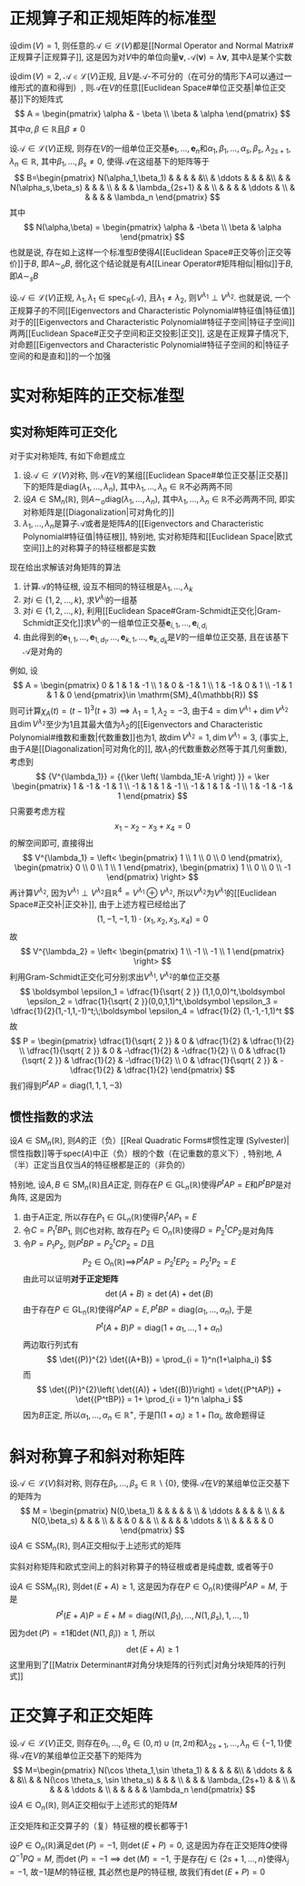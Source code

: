 # 正规算子和正规矩阵的标准型
设$\dim (V) = 1$, 则任意的$\mathcal A\in \mathcal{L}(V)$都是[[Normal Operator and Normal Matrix#正规算子|正规算子]], 这是因为对$V$中的单位向量$\boldsymbol v$, $\mathcal A(\boldsymbol v) = \lambda \boldsymbol v$, 其中$\lambda$是某个实数

设$\dim{(V)}=2,\;\mathcal A\in \mathcal{L}(V)$正规, 且$V$是$\mathcal A$-不可分的（在可分的情形下$A$可以通过一维形式的直和得到）, 则$\mathcal A$在$V$的任意[[Euclidean Space#单位正交基|单位正交基]]下的矩阵式
$$
A = \begin{pmatrix}
\alpha  &  - \beta \\
\beta  &  \alpha
\end{pmatrix}
$$
其中$\alpha,\beta\in \mathbb{R}$且$\beta \neq 0$

设$\mathcal A\in \mathcal{L}(V)$正规, 则存在$V$的一组单位正交基$\boldsymbol e_1, \ldots ,\boldsymbol e_n$和$\alpha_1,\beta_1, \ldots , \alpha_s,\beta_s,\;\lambda_{2s+1},\lambda_n\in \mathbb{R}$, 其中$\beta_1, \ldots ,\beta_s \neq 0$, 使得$\mathcal A$在这组基下的矩阵等于
$$
B=\begin{pmatrix}
N(\alpha_1,\beta_1) & & & & &\\
& \ddots & & & &\\
& & N(\alpha_s,\beta_s) & & & \\
& & & \lambda_{2s+1} & & \\
& & & & \ddots & \\
& & & & & \lambda_n
\end{pmatrix}
$$
其中
$$
N(\alpha,\beta) = \begin{pmatrix}
\alpha & -\beta \\
\beta & \alpha
\end{pmatrix}
$$
也就是说, 存在如上这样一个标准型$B$使得$A$[[Euclidean Space#正交等价|正交等价]]于$B$, 即$A \sim_o B$, 弱化这个结论就是有$A$[[Linear Operator#矩阵相似|相似]]于$B$, 即$A \sim_s B$

设$\mathcal A\in \mathcal{L}(V)$正规, $\lambda_1,\lambda_1\in \mathrm{spec}_{\mathbb{R}}(\mathcal A)$, 且$\lambda_1 \neq \lambda_2$, 则$V^{\lambda_1} {\perp} V^{\lambda_2}$. 也就是说, 一个正规算子的不同[[Eigenvectors and Characteristic Polynomial#特征值|特征值]]对于的[[Eigenvectors and Characteristic Polynomial#特征子空间|特征子空间]]两两[[Euclidean Space#正交子空间和正交投影|正交]], 这是在正规算子情况下, 对命题[[Eigenvectors and Characteristic Polynomial#特征子空间的和|特征子空间的和是直和]]的一个加强

# 实对称矩阵的正交标准型
## 实对称矩阵可正交化
对于实对称矩阵, 有如下命题成立
1. 设$\mathcal A\in \mathcal{L}(V)$对称, 则$\mathcal A$在$V$的某组[[Euclidean Space#单位正交基|正交基]]下的矩阵是$\mathrm{diag}(\lambda_1, \ldots ,\lambda_n)$, 其中$\lambda_1, \ldots ,\lambda_n \in \mathbb{R}$不必两两不同
2. 设$A\in \mathrm{SM}_n(\mathbb{R})$, 则$A \sim_o \mathrm{diag}(\lambda_1, \ldots ,\lambda_n)$, 其中$\lambda_1, \ldots ,\lambda_n\in \mathbb{R}$不必两两不同, 即实对称矩阵是[[Diagonalization|可对角化的]]
3. $\lambda_1, \ldots ,\lambda_n$是算子$\mathcal A$或者是矩阵$A$的[[Eigenvectors and Characteristic Polynomial#特征值|特征根]], 特别地, 实对称矩阵和[[Euclidean Space|欧式空间]]上的对称算子的特征根都是实数

现在给出求解该对角矩阵的算法
1. 计算$\mathcal A$的特征根, 设互不相同的特征根是$\lambda_1, \ldots ,\lambda_k$
2. 对$i\in \left\{ 1,2, \ldots ,k \right\}$, 求$V^{\lambda_i}$的一组基
3. 对$i\in \left\{ 1,2, \ldots ,k \right\}$, 利用[[Euclidean Space#Gram-Schmidt正交化|Gram-Schmidt正交化]]求$V^{\lambda_i}$的一组单位正交基$\boldsymbol e_{i,1}, \ldots ,\boldsymbol e_{i,d_i}$
4. 由此得到的$\boldsymbol e_{1,1}, \ldots ,\boldsymbol e_{1,d_1}, \ldots ,\boldsymbol e_{k,1}, \ldots ,\boldsymbol e_{k,d_k}$是$V$的一组单位正交基, 且在该基下$\mathcal A$是对角的

例如, 设
$$
A = \begin{pmatrix}
0 & 1 & 1 & -1 \\
1 & 0 & -1 & 1 \\
1 & -1 & 0 & 1 \\
-1 & 1 & 1 & 0
\end{pmatrix}\in \mathrm{SM}_4(\mathbb{R})
$$
则可计算$\chi_A(t) = (t-1)^3(t+3) \implies \lambda_1 = 1,\lambda_2 = -3$, 由于$4 = \dim{V^{\lambda_1}} + \dim{V^{\lambda_2}}$且$\dim{V^{\lambda_2}}$至少为$1$且其最大值为$\lambda_2$的[[Eigenvectors and Characteristic Polynomial#维数和重数|代数重数]]也为$1$, 故$\dim{V^{\lambda_2}}=1,\dim{V^{\lambda_1}} = 3$, (事实上, 由于$A$是[[Diagonalization|可对角化的]], 故$\lambda_1$的代数重数必然等于其几何重数), 考虑到
$$
{V^{\lambda_1}} = {{\ker \left( \lambda_1E-A \right) }} = \ker \begin{pmatrix}
1 & -1 & -1 & 1 \\
-1 & 1 & 1 & -1 \\
-1 & 1 & 1 & -1 \\
1 & -1 & -1 & 1
\end{pmatrix}
$$
只需要考虑方程
$$
x_1 -x_2-x_3+x_4 = 0
$$
的解空间即可, 直接得出
$$
V^{\lambda_1} = \left< \begin{pmatrix}
1 \\ 1 \\ 0 \\ 0
\end{pmatrix}, \begin{pmatrix}
0 \\ 0 \\ 1 \\ 1
\end{pmatrix}, \begin{pmatrix}
1 \\ 0 \\ 0 \\ -1
\end{pmatrix} \right> 
$$
再计算$V^{\lambda_2}$, 因为$V^{\lambda_1} {\perp} V^{\lambda_2}$且$\mathbb{R}^4 = V^{\lambda_1} \oplus V^{\lambda_2}$, 所以$V^{\lambda_2}$为$V^{\lambda_1}$的[[Euclidean Space#正交补|正交补]], 由于上述方程已经给出了
$$
(1,-1,-1,1)\cdot(x_1,x_2,x_3,x_4) = 0
$$
故
$$
V^{\lambda_2} = \left< \begin{pmatrix}
1 \\ -1 \\ -1 \\ 1
\end{pmatrix} \right> 
$$
利用Gram-Schmidt正交化可分别求出$V^{\lambda_1},V^{\lambda_2}$的单位正交基
$$
\boldsymbol \epsilon_1 = \dfrac{1}{\sqrt{ 2 }} (1,1,0,0)^t,\boldsymbol \epsilon_2 = \dfrac{1}{\sqrt{ 2 }}(0,0,1,1)^t,\boldsymbol \epsilon_3 = \dfrac{1}{2}(1,-1,1,-1)^t;\;\boldsymbol \epsilon_4 = \dfrac{1}{2} (1,-1,-1,1)^t
$$
故
$$
P = \begin{pmatrix}
\dfrac{1}{\sqrt{ 2 }} & 0 & \dfrac{1}{2} & \dfrac{1}{2} \\
\dfrac{1}{\sqrt{ 2 }} & 0 & -\dfrac{1}{2} & -\dfrac{1}{2} \\
0 & \dfrac{1}{\sqrt{ 2 }} & \dfrac{1}{2} & -\dfrac{1}{2} \\
0 & \dfrac{1}{\sqrt{ 2 }} & -\dfrac{1}{2} & \dfrac{1}{2}
\end{pmatrix}
$$
我们得到$P^tAP = \mathrm{diag}(1,1,1,-3)$

## 惯性指数的求法
设$A\in \mathrm{SM}_n(\mathbb{R})$, 则$A$的正（负）[[Real Quadratic Forms#惯性定理 (Sylvester)|惯性指数]]等于$\mathrm{spec}(A)$中正（负）根的个数（在记重数的意义下）, 特别地, $A$（半）正定当且仅当$A$的特征根都是正的（非负的）

特别地, 设$A,B\in \mathrm{SM}_n(\mathbb{R})$且$A$正定, 则存在$P\in \mathrm{GL}_n(\mathbb{R})$使得$P^tAP=E$和$P^tBP$是对角阵, 这是因为
1. 由于$A$正定, 所以存在$P_1\in\mathrm{GL}_n(\mathbb{R})$使得$P_1^tAP_1=E$
2. 令$C = P_1^tBP_1$, 则$C$也对称, 故存在$P_2\in \mathrm{O}_n(\mathbb{R})$使得$D = P_2^tCP_2$是对角阵
3. 令$P = P_1P_2$, 则$P^tBP = P_2^tCP_2 = D$且
$$
P_2\in \mathrm{{O}_n(\mathbb{R}) \implies }P^tAP = P_2^tEP_2 = P_2^tP_2 = E
$$
由此可以证明**对于正定矩阵**
$$
\det{(A+B)} \geq \det{(A)} + \det{(B)}
$$
由于存在$P\in \mathrm{GL_n}(\mathbb{R})$使得$P^tAP = E,P^tBP = \mathrm{diag}(\alpha_1, \ldots ,\alpha_n)$, 于是
$$
P^t(A+B)P = \mathrm{diag}(1+\alpha_1, \ldots ,1+\alpha_n)
$$
两边取行列式有
$$
\det{(P)}^{2} \det{(A+B)} = \prod_{i = 1}^n(1+\alpha_i)
$$
而
$$
\det{(P)}^{2}\left( \det{(A)} + \det{(B)}\right)  = \det{(P^tAP)} + \det{(P^tBP)} = 1+ \prod_{i = 1}^n \alpha_i
$$
因为$B$正定, 所以$\alpha_1, \ldots ,\alpha_n\in \mathbb{R}^+$, 于是$\prod(1+\alpha_i) \geq 1+ \prod\alpha_i$, 故命题得证

# 斜对称算子和斜对称矩阵
设$\mathcal A\in \mathcal{L}(V)$斜对称, 则存在$\beta_1, \ldots ,\beta_s\in \mathbb{R} \backslash \left\{ 0 \right\}$, 使得$\mathcal A$在$V$的某组单位正交基下的矩阵为
$$
M = \begin{pmatrix}
N(0,\beta_1) & & & & & \\
& \ddots & & & &  \\
& & N(0,\beta_s) & & & \\
& & & 0 & & \\
& & & & \ddots &  \\
& & & & & 0
\end{pmatrix}
$$
设$A\in \mathrm{SSM}_n(\mathbb{R})$, 则$A$正交相似于上述形式的矩阵

实斜对称矩阵和欧式空间上的斜对称算子的特征根或者是纯虚数, 或者等于$0$

设$A\in \mathrm{SSM}_n(\mathbb{R})$, 则$\det{(E+A)} \geq 1$, 这是因为存在$P\in \mathrm{O}_n(\mathbb{R})$使得$P^tAP = M$, 于是
$$
P^t(E+A)P = E+ M = \mathrm{diag} (N(1,\beta_1), \ldots ,N(1,\beta_s),1, \ldots ,1)
$$
因为$\det{(P)} = \pm 1$和$\det{(N(1,\beta_i))} \geq 1$, 所以
$$
\det{(E+A) \geq 1}
$$
这里用到了[[Matrix Determinant#对角分块矩阵的行列式|对角分块矩阵的行列式]]
# 正交算子和正交矩阵
设$\mathcal A\in \mathcal{L}(V)$正交, 则存在$\theta_1, \ldots ,\theta_s\in(0,\pi) \cup (\pi,2\pi)$和$\lambda_{2s+1}, \ldots ,\lambda_n\in \left\{ -1,1 \right\}$使得$\mathcal A$在$V$的某组单位正交基下的矩阵为
$$
M=\begin{pmatrix}
N(\cos \theta_1,\sin \theta_1) & & & & &\\
& \ddots & & & &\\
& & N(\cos \theta_s, \sin \theta_s) & & & \\
& & & \lambda_{2s+1} & & \\
& & & & \ddots & \\
& & & & & \lambda_n
\end{pmatrix}
$$
设$A\in \mathrm{O}_n(\mathbb{R})$, 则$A$正交相似于上述形式的矩阵$M$

正交矩阵和正交算子的（复）特征根的模长都等于$1$

设$P\in \mathrm{O}_n(\mathbb{R})$满足$\det{(P)} = -1$, 则$\det{(E+P)} = 0$, 这是因为存在正交矩阵$Q$使得$Q^{-1}PQ=M$, 而$\det{(P)} = -1 \implies \det{(M)} = -1$, 于是存在$j\in \left\{ 2s+1, \ldots ,n \right\}$使得$\lambda_j = -1$, 故$-1$是$M$的特征根, 其必然也是$P$的特征根, 故我们有$\det{(E+P)} = 0$